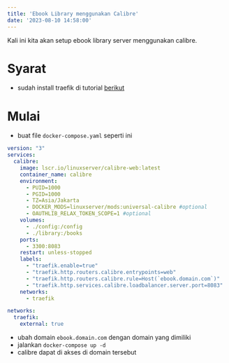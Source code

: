 ```yaml
---
title: 'Ebook Library menggunakan Calibre'
date: '2023-08-10 14:58:00'
---
```


Kali ini kita akan setup ebook library server menggunakan calibre.

# Syarat
- sudah install traefik di tutorial [berikut](./traefik)

# Mulai
- buat file `docker-compose.yaml` seperti ini

```YAML
version: "3"
services:
  calibre:
    image: lscr.io/linuxserver/calibre-web:latest
    container_name: calibre
    environment:
      - PUID=1000
      - PGID=1000
      - TZ=Asia/Jakarta
      - DOCKER_MODS=linuxserver/mods:universal-calibre #optional
      - OAUTHLIB_RELAX_TOKEN_SCOPE=1 #optional
    volumes:
      - ./config:/config
      - ./library:/books
    ports:
      - 3300:8083
    restart: unless-stopped
    labels:
      - "traefik.enable=true"
      - "traefik.http.routers.calibre.entrypoints=web"
      - "traefik.http.routers.calibre.rule=Host(`ebook.domain.com`)"
      - "traefik.http.services.calibre.loadbalancer.server.port=8083"
    networks:
      - traefik

networks:
  traefik:
    external: true
```

- ubah domain `ebook.domain.com` dengan domain yang dimiliki
- jalankan `docker-compose up -d` 
- calibre dapat di akses di domain tersebut